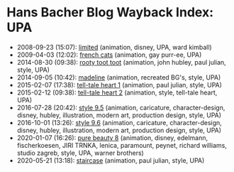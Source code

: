 # Hans Bacher Blog Wayback Index: UPA

* 2008-09-23 (15:07): [limited](https://web.archive.org/web/https://one1more2time3.wordpress.com/2008/09/23/limited/) (animation, disney, UPA, ward kimball)
* 2009-04-03 (12:02): [french cats](https://web.archive.org/web/https://one1more2time3.wordpress.com/2009/04/03/french-cats/) (animation, gay purr-ee, UPA)
* 2014-08-30 (09:38): [rooty toot toot](https://web.archive.org/web/https://one1more2time3.wordpress.com/2014/08/30/rooty-toot-toot/) (animation, john hubley, paul julian, style, UPA)
* 2014-09-05 (10:42): [madeline](https://web.archive.org/web/https://one1more2time3.wordpress.com/2014/09/05/madeline/) (animation, recreated BG's, style, UPA)
* 2015-02-07 (17:38): [tell-tale heart 1](https://web.archive.org/web/https://one1more2time3.wordpress.com/2015/02/07/tell-tale-heart-1/) (animation, paul julian, style, UPA)
* 2015-02-12 (09:38): [tell-tale heart 2](https://web.archive.org/web/https://one1more2time3.wordpress.com/2015/02/12/tell-tale-heart-2/) (animation, style, tell-tale heart, UPA)
* 2016-07-28 (20:42): [style 9.5](https://web.archive.org/web/https://one1more2time3.wordpress.com/2016/07/28/style-9-5/) (animation, caricature, character-design, disney, hubley, illustration, modern art, production design, style, UPA)
* 2016-10-01 (13:26): [style 9.6](https://web.archive.org/web/https://one1more2time3.wordpress.com/2016/10/01/style-9-6/) (animation, caricature, character-design, disney, hubley, illustration, modern art, production design, style, UPA)
* 2020-01-07 (16:26): [pure beauty 8](https://web.archive.org/web/https://one1more2time3.wordpress.com/2020/01/07/pure-beauty-8/) (animation, disney, edelmann, fischerkoesen, JIRI TRNKA, lenica, paramount, peynet, richard williams, studio zagreb, style, UPA, warner brothers)
* 2020-05-21 (13:18): [staircase](https://web.archive.org/web/https://one1more2time3.wordpress.com/2020/05/21/staircase/) (animation, paul julian, style, UPA)